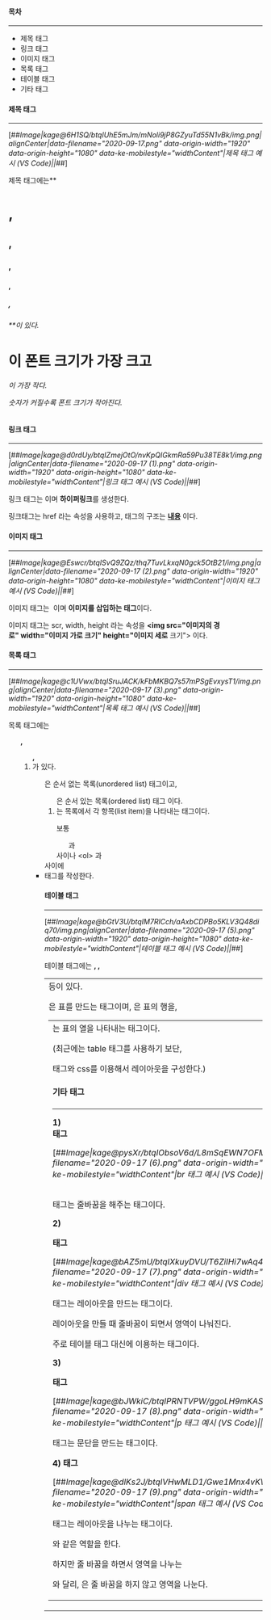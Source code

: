 #### **목차**

---

-   제목 태그
-   링크 태그
-   이미지 태그
-   목록 태그
-   테이블 태그
-   기타 태그

#### **제목 태그**

---

[##_Image|kage@6H1SQ/btqIUhE5mJm/mNoli9jP8GZyuTd55N1vBk/img.png|alignCenter|data-filename="2020-09-17.png" data-origin-width="1920" data-origin-height="1080" data-ke-mobilestyle="widthContent"|제목 태그 예시 (VS Code)||_##]

제목 태그에는**<h1>, <h2>, <h3>, <h4>, <h5>, <h6>**이 있다.

<h1>이 폰트 크기가 가장 크고 <h6>이 가장 작다.

숫자가 커질수록 폰트 크기가 작아진다.

#### **링크 태그**

---

[##_Image|kage@d0rdUy/btqIZmejOtO/nvKpQIGkmRa59Pu38TE8k1/img.png|alignCenter|data-filename="2020-09-17 (1).png" data-origin-width="1920" data-origin-height="1080" data-ke-mobilestyle="widthContent"|링크 태그 예시 (VS Code)||_##]

링크 태그는 **<a>** 이며 **하이퍼링크**를 생성한다.

링크태그는 href 라는 속성을 사용하고, 태그의 구조는 **<a href="링크할 페이지">내용</a>** 이다.

#### **이미지 태그**

---

[##_Image|kage@Eswcr/btqISvQ9ZQz/thq7TuvLkxqN0gck5OtB21/img.png|alignCenter|data-filename="2020-09-17 (2).png" data-origin-width="1920" data-origin-height="1080" data-ke-mobilestyle="widthContent"|이미지 태그 예시 (VS Code)||_##]

이미지 태그는 **<img>** 이며 **이미지를 삽입하는 태그**이다.

이미지 태그는 scr, width, height 라는 속성을 **<img src\="이미지의 경로" width\="이미지 가로 크기" height\="이미지 세로** 크기"\> 이다.

#### **목록 태그**

---

[##_Image|kage@c1UVwx/btqISruJACK/kFbMKBQ7s57mPSgEvxysT1/img.png|alignCenter|data-filename="2020-09-17 (3).png" data-origin-width="1920" data-origin-height="1080" data-ke-mobilestyle="widthContent"|목록 태그 예시 (VS Code)||_##]

목록 태그에는 **<ul>, <ol>, <li>** 가 있다.

<ul>은 순서 없는 목록(unordered list) 태그이고, <ol> 은 순서 있는 목록(ordered list) 태그 이다.

<li>는 목록에서 각 항목(list item)을 나타내는 태그이다.

보통 <ul>과 </ul> 사이나 <ol\> 과 </ol> 사이에 <li> 태그를 작성한다.

#### **테이블 태그**

---

[##_Image|kage@bGtV3U/btqIM7RlCch/aAxbCDPBo5KLV3Q48diq70/img.png|alignCenter|data-filename="2020-09-17 (5).png" data-origin-width="1920" data-origin-height="1080" data-ke-mobilestyle="widthContent"|테이블 태그 예시 (VS Code)||_##]

테이블 태그에는 **<table>, <tr>, <td>** 등이 있다.

<table>은 표를 만드는 태그이며, <tr>은 표의 행을, <td>는 표의 열을 나타내는 태그이다.

(최근에는 table 태그를 사용하기 보단, <div> 태그와 css를 이용해서 레이아웃을 구성한다.)

#### **기타 태그**

---

**1) <br> 태그**

[##_Image|kage@pysXr/btqIObsoV6d/L8mSqEWN7OFMwAf7bBNXq0/img.png|alignCenter|data-filename="2020-09-17 (6).png" data-origin-width="1920" data-origin-height="1080" data-ke-mobilestyle="widthContent"|br 태그 예시 (VS Code)||_##]

<br> 태그는 줄바꿈을 해주는 태그이다.

**2) <div> 태그**

[##_Image|kage@bAZ5mU/btqIXkuyDVU/T6ZiIHi7wAq4pDfDj8mfFk/img.png|alignCenter|data-filename="2020-09-17 (7).png" data-origin-width="1920" data-origin-height="1080" data-ke-mobilestyle="widthContent"|div 태그 예시 (VS Code)||_##]

<div> 태그는 레이아웃을 만드는 태그이다.

레이아웃을 만들 때 줄바꿈이 되면서 영역이 나눠진다.

주로 테이블 태그 대신에 이용하는 태그이다.

**3) <p> 태그**

[##_Image|kage@bJWkiC/btqIPRNTVPW/ggoLH9mKASriqG4zSA0kuk/img.png|alignCenter|data-filename="2020-09-17 (8).png" data-origin-width="1920" data-origin-height="1080" data-ke-mobilestyle="widthContent"|p 태그 예시 (VS Code)||_##]

<p> 태그는 문단을 만드는 태그이다.

**4) <span> 태그**

[##_Image|kage@dlKs2J/btqIVHwMLD1/Gwe1Mnx4vKWANmjhNnsZK1/img.png|alignCenter|data-filename="2020-09-17 (9).png" data-origin-width="1920" data-origin-height="1080" data-ke-mobilestyle="widthContent"|span 태그 예시 (VS Code)||_##]

<span> 태그는 레이아웃을 나누는 태그이다. <div>와 같은 역할을 한다.

하지만 줄 바꿈을 하면서 영역을 나누는 <div>와 달리, <span>은 줄 바꿈을 하지 않고 영역을 나눈다. 

